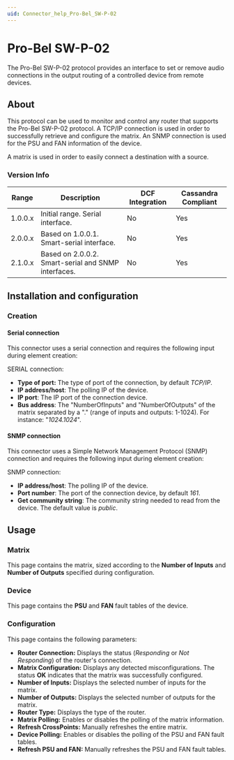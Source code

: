 ```yaml
---
uid: Connector_help_Pro-Bel_SW-P-02
---
```


# Pro-Bel SW-P-02

The Pro-Bel SW-P-02 protocol provides an interface to set or remove audio connections in the output routing of a controlled device from remote devices.

## About

This protocol can be used to monitor and control any router that supports the Pro-Bel SW-P-02 protocol. A TCP/IP connection is used in order to successfully retrieve and configure the matrix. An SNMP connection is used for the PSU and FAN information of the device.

A matrix is used in order to easily connect a destination with a source.

### Version Info

| **Range** | **Description**                                     | **DCF Integration** | **Cassandra Compliant** |
|------------------|-----------------------------------------------------|---------------------|-------------------------|
| 1.0.0.x          | Initial range. Serial interface.                    | No                  | Yes                     |
| 2.0.0.x          | Based on 1.0.0.1. Smart-serial interface.           | No                  | Yes                     |
| 2.1.0.x          | Based on 2.0.0.2. Smart-serial and SNMP interfaces. | No                  | Yes                     |

## Installation and configuration

### Creation

#### Serial connection

This connector uses a serial connection and requires the following input during element creation:

SERIAL connection:

- **Type of port:** The type of port of the connection, by default *TCP/IP*.
- **IP address/host**: The polling IP of the device.
- **IP port**: The IP port of the connection device.
- **Bus address**: The "NumberOfInputs" and "NumberOfOutputs" of the matrix separated by a "." (range of inputs and outputs: 1-1024). For instance: "*1024.1024*".

#### SNMP connection

This connector uses a Simple Network Management Protocol (SNMP) connection and requires the following input during element creation:

SNMP connection:

- **IP address/host**: The polling IP of the device.
- **Port number**: The port of the connection device, by default *161*.
- **Get community string**: The community string needed to read from the device. The default value is *public*.

## Usage

### Matrix

This page contains the matrix, sized according to the **Number of Inputs** and **Number of Outputs** specified during configuration.

### Device

This page contains the **PSU** and **FAN** fault tables of the device.

### Configuration

This page contains the following parameters:

- **Router Connection:** Displays the status (*Responding* or *Not Responding*) of the router's connection.
- **Matrix Configuration:** Displays any detected misconfigurations. The status **OK** indicates that the matrix was successfully configured.
- **Number of Inputs:** Displays the selected number of inputs for the matrix.
- **Number of Outputs:** Displays the selected number of outputs for the matrix.
- **Router Type:** Displays the type of the router.
- **Matrix Polling:** Enables or disables the polling of the matrix information.
- **Refresh CrossPoints:** Manually refreshes the entire matrix.
- **Device Polling:** Enables or disables the polling of the PSU and FAN fault tables.
- **Refresh PSU and FAN:** Manually refreshes the PSU and FAN fault tables.
